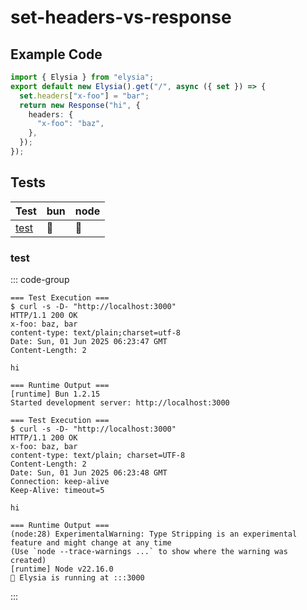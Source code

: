 # set-headers-vs-response

## Example Code

```typescript
import { Elysia } from "elysia";
export default new Elysia().get("/", async ({ set }) => {
  set.headers["x-foo"] = "bar";
  return new Response("hi", {
    headers: {
      "x-foo": "baz",
    },
  });
});


```

## Tests

| Test | bun | node |
| --- | --- | --- |
| [test](#test) | 🏃 | 🏃 |

### test

::: code-group

```text [bun]
=== Test Execution ===
$ curl -s -D- "http://localhost:3000"
HTTP/1.1 200 OK
x-foo: baz, bar
content-type: text/plain;charset=utf-8
Date: Sun, 01 Jun 2025 06:23:47 GMT
Content-Length: 2

hi

=== Runtime Output ===
[runtime] Bun 1.2.15
Started development server: http://localhost:3000

```

```text [node]
=== Test Execution ===
$ curl -s -D- "http://localhost:3000"
HTTP/1.1 200 OK
x-foo: baz, bar
content-type: text/plain; charset=UTF-8
Content-Length: 2
Date: Sun, 01 Jun 2025 06:23:48 GMT
Connection: keep-alive
Keep-Alive: timeout=5

hi

=== Runtime Output ===
(node:28) ExperimentalWarning: Type Stripping is an experimental feature and might change at any time
(Use `node --trace-warnings ...` to show where the warning was created)
[runtime] Node v22.16.0
🦊 Elysia is running at :::3000

```

:::
